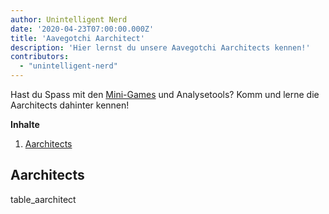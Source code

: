 ```yaml
---
author: Unintelligent Nerd
date: '2020-04-23T07:00:00.000Z'
title: 'Aavegotchi Aarchitect'
description: 'Hier lernst du unsere Aavegotchi Aarchitects kennen!'
contributors:
  - "unintelligent-nerd"
---
```


Hast du Spass mit den [Mini-Games](/minigames) und Analysetools? Komm und lerne die Aarchitects dahinter kennen!

<div class="contentsBox">

**Inhalte**

<ol>
<li><a href=#aarchitects>Aarchitects</a></li>
</ol>

</div>

## Aarchitects

table_aarchitect